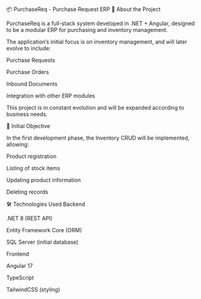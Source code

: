 📦 PurchaseReq - Purchase Request ERP
📝 About the Project

PurchaseReq is a full-stack system developed in .NET + Angular, designed to be a modular ERP for purchasing and inventory management.

The application’s initial focus is on inventory management, and will later evolve to include:

Purchase Requests

Purchase Orders

Inbound Documents

Integration with other ERP modules

This project is in constant evolution and will be expanded according to business needs.

🎯 Initial Objective

In the first development phase, the Inventory CRUD will be implemented, allowing:

Product registration

Listing of stock items

Updating product information

Deleting records

🛠️ Technologies Used
Backend

.NET 8 (REST API)

Entity Framework Core (ORM)

SQL Server (initial database)

Frontend

Angular 17

TypeScript

TailwindCSS (styling)